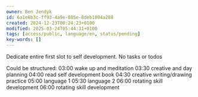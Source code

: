 ```yaml
---
owner: Ben Jendyk
id: 6a1e6b3c-ff93-4a9e-885e-8deb1804a288
created: 2024-12-23T00:24:23+0100
modified: 2025-03-24T05:44:31+0100
tags: [access/public, language/en, status/pending]
key-words: []
---
```


Dedicate entire first slot to self development. No tasks or todos

Could be structured:
03:00 wake up and meditation
03:30 creative and day planning
04:00 read self development book
04:30 creative writing/drawing practice
05:00 language 1
05:30 language 2
06:00 rotating skill development
06:00 rotating skill development
